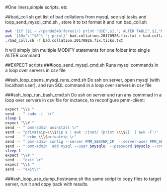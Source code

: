 #One liners,simple scripts, etc


##bad_coll.sh
get list of bad collations from mysql, see sql.tasks and loop_send_mysql_cmd.sh , store it to txt
format it and run bad_coll.sh
```bash
awk '{if ($1 ~ /(panda540|forex)/) print "USE",$1,"; ALTER TABLE",$2,"MODIFY",$3,$4,"CHARACTER SET utf8  COLLATE utf8_general_ci;" ; else print}' bad.collation.txt | grep -v CHARACTER_SET_NAME > bad.collation.fix.txt
awk '{$8="\`"$8"\`"; print}' bad.collation.20170926.fix.txt > bad.collation.20170926.fix.ticks.txt
./bad_coll.sh -f bad.collation.20170926.fix.ticks.txt

```
It will simply join multiple MODIFY statements for one folder into single ALTER command


##EXPECT scripts
###loop_send_mysql_cmd.sh
Runs mysql commands in a loop over servers in csv file

##ssh_loop_opens_mysql_runs_cmd.sh
Do ssh on server, open mysql (with localhost user), and run SQL command in a loop over servers in csv file

###ssh_loop_run_bash_cmd.sh
Do ssh on server and run any commnad in a loop over servers in csv file
for inctance, to reconfigure  pmm-client:
```bash
expect "\\$ "
send -- " sudo -i  \r"
sleep 1 
expect "\\# "
send -- " pmm-admin uninstall \r"
send -- "privateip=\\\$(ip a | awk '/inet/ {print \\\$2}' | awk -F'/' '/^10.0/ {print \\\$1}') \r"
send -- " echo \\\$privateip \r"
send -- " pmm-admin config --server PMM_SERVER_IP  --server-user PMM_SERVER_USER --server-password PMM_SERVER_PASSWORD --bind-address \\\$privateip --client-name  $host\r"
send -- " pmm-admin  add mysql --user $mysqlu  --password $mysqlp --create-user --create-user-password PMM_MYSQL_PASSWORD --force \r"
sleep 1 
expect "\\# "
send -- "exit \r"
expect "\\$ "
send -- "exit\r"
```


###ssh_loop_use_dump_hostname.sh
the same script to copy files to target server, run it and copy back with results.
